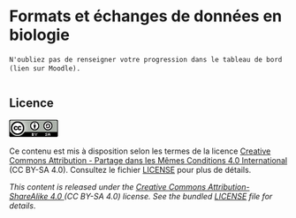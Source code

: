 # Formats et échanges de données en biologie

```{note}
N'oubliez pas de renseigner votre progression dans le tableau de bord (lien sur Moodle).
```


```{tableofcontents}
```


## Licence

![](img/CC-BY-SA.png)

Ce contenu est mis à disposition selon les termes de la licence [Creative Commons Attribution - Partage dans les Mêmes Conditions 4.0 International](https://creativecommons.org/licenses/by-sa/4.0/deed.fr) (CC BY-SA 4.0). Consultez le fichier [LICENSE](../LICENSE) pour plus de détails.

*This content is released under the [Creative Commons Attribution-ShareAlike 4.0 ](https://creativecommons.org/licenses/by-sa/4.0/deed.en) (CC BY-SA 4.0) license. See the bundled [LICENSE](../LICENSE) file for details*.
